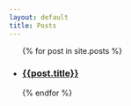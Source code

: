 ```yaml
---
layout: default
title: Posts
---
```


<ul class="posts-wrapper">
   {% for post in site.posts %}
   <li>
      <h3><a href="{{post.url}}">{{post.title}}</a> </h3>
   </li>
   {% endfor %}
</ul>

   



